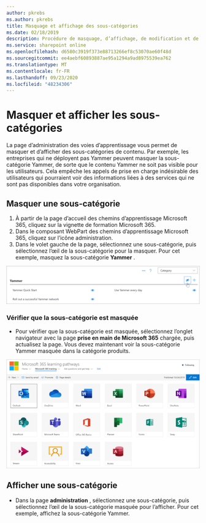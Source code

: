 ```yaml
---
author: pkrebs
ms.author: pkrebs
title: Masquage et affichage des sous-catégories
ms.date: 02/18/2019
description: Procédure de masquage, d’affichage, de modification et de suppression de sous-catégories
ms.service: sharepoint online
ms.openlocfilehash: d6580c3919f373e88713266ef8c53070ae60f48d
ms.sourcegitcommit: ee4aebf60893887ae95a1294a9ad8975539ea762
ms.translationtype: MT
ms.contentlocale: fr-FR
ms.lasthandoff: 09/23/2020
ms.locfileid: "48234306"
---
```

# <a name="hide-and-show-subcategories"></a>Masquer et afficher les sous-catégories

La page d’administration des voies d’apprentissage vous permet de masquer et d’afficher des sous-catégories de contenu. Par exemple, les entreprises qui ne déployent pas Yammer peuvent masquer la sous-catégorie Yammer, de sorte que le contenu Yammer ne soit pas visible pour les utilisateurs. Cela empêche les appels de prise en charge indésirable des utilisateurs qui pourraient voir des informations liées à des services qui ne sont pas disponibles dans votre organisation.

## <a name="hide-a-subcategory"></a>Masquer une sous-catégorie 

1. À partir de la page d’accueil des chemins d’apprentissage Microsoft 365, cliquez sur la vignette de formation Microsoft 365.
2. Dans le composant WebPart des chemins d’apprentissage Microsoft 365, cliquez sur l’icône administration. 
3. Dans le volet gauche de la page, sélectionnez une sous-catégorie, puis sélectionnez l’œil de la sous-catégorie pour la masquer. Pour cet exemple, masquez la sous-catégorie **Yammer** .  

![cg-hidesubcat.png](media/cg-hidesubcat.png)

### <a name="verify-the-subcategory-is-hidden"></a>Vérifier que la sous-catégorie est masquée
- Pour vérifier que la sous-catégorie est masquée, sélectionnez l’onglet navigateur avec la page **prise en main de Microsoft 365** chargée, puis actualisez la page. Vous devez maintenant voir la sous-catégorie Yammer masquée dans la catégorie produits. 

![cg-hidesubcatrefresh.png](media/cg-hidesubcatrefresh.png)

## <a name="unhide-a-subcategory"></a>Afficher une sous-catégorie 

- Dans la page **administration** , sélectionnez une sous-catégorie, puis sélectionnez l’œil de la sous-catégorie masquée pour l’afficher. Pour cet exemple, affichez la sous-catégorie Yammer.